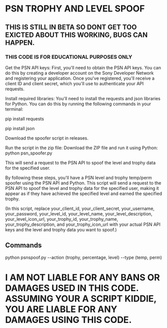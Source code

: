 # PSN TROPHY AND LEVEL SPOOF

## THIS IS STILL IN BETA SO DONT GET TOO EXICTED ABOUT THIS WORKING, BUGS CAN HAPPEN.

### THIS CODE IS FOR EDUCATIONAL PURPOSES ONLY

Get the PSN API keys: First, you'll need to obtain the PSN API keys. You can do this by creating a developer account on the Sony Developer Network and registering your application. Once you've registered, you'll receive a client ID and client secret, which you'll use to authenticate your API requests.

Install required libraries: You'll need to install the requests and json libraries for Python. You can do this by running the following commands in your terminal:

pip install requests

pip install json

Download the spoofer script in releases.

Run the script in the zip file: Download the ZIP file and run it using Python:
python psn_spoofer.py

This will send a request to the PSN API to spoof the level and trophy data for the specified user.

By following these steps, you'll have a PSN level and trophy temp/perm spoofer using the PSN API and Python. This script will send a request to the PSN API to spoof the level and trophy data for the specified user, making it appear as if they have achieved the specified level and earned the specified trophy.

(In this script, replace your_client_id, your_client_secret, your_username, your_password, your_level_id, your_level_name, your_level_description, your_level_icon_url, your_trophy_id, your_trophy_name, your_trophy_description, and your_trophy_icon_url with your actual PSN API keys and the level and trophy data you want to spoof.)

## Commands

python psnspoof.py 
--action (trophy, percentage, level) 
--type (temp, perm)

# I AM NOT LIABLE FOR ANY BANS OR DAMAGES USED IN THIS CODE. ASSUMING YOUR A SCRIPT KIDDIE, YOU ARE LIABLE FOR ANY DAMAGES USING THIS CODE.
